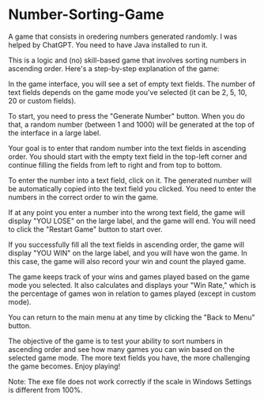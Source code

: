 # Number-Sorting-Game
A game that consists in oredering numbers generated randomly. I was helped by ChatGPT. You need to have Java installed to run it.


 This is a logic and  (no) skill-based game that involves sorting numbers in ascending order. Here's a step-by-step explanation of the game:

In the game interface, you will see a set of empty text fields. The number of text fields depends on the game mode you've selected (it can be 2, 5, 10, 20 or custom fields).

To start, you need to press the "Generate Number" button. When you do that, a random number (between 1 and 1000) will be generated at the top of the interface in a large label.

Your goal is to enter that random number into the text fields in ascending order. You should start with the empty text field in the top-left corner and continue filling the fields from left to right and from top to bottom.

To enter the number into a text field, click on it. The generated number will be automatically copied into the text field you clicked. You need to enter the numbers in the correct order to win the game.

If at any point you enter a number into the wrong text field, the game will display "YOU LOSE" on the large label, and the game will end. You will need to click the "Restart Game" button to start over.

If you successfully fill all the text fields in ascending order, the game will display "YOU WIN" on the large label, and you will have won the game. In this case, the game will also record your win and count the played game.

The game keeps track of your wins and games played based on the game mode you selected. It also calculates and displays your "Win Rate," which is the percentage of games won in relation to games played (except in custom mode).

You can return to the main menu at any time by clicking the "Back to Menu" button.

The objective of the game is to test your ability to sort numbers in ascending order and see how many games you can win based on the selected game mode. The more text fields you have, the more challenging the game becomes. Enjoy playing!

Note: The exe file does not work correctly if the scale in Windows Settings is different from 100%.
